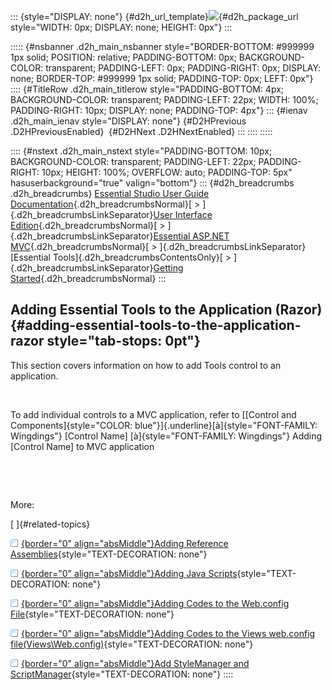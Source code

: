::: {style="DISPLAY: none"}
[](ms-xhelp:///?Id=d2h_url_template){#d2h_url_template}![](!package_url!){#d2h_package_url style="WIDTH: 0px; DISPLAY: none; HEIGHT: 0px"}
:::

::::: {#nsbanner .d2h_main_nsbanner style="BORDER-BOTTOM: #999999 1px solid; POSITION: relative; PADDING-BOTTOM: 0px; BACKGROUND-COLOR: transparent; PADDING-LEFT: 0px; PADDING-RIGHT: 0px; DISPLAY: none; BORDER-TOP: #999999 1px solid; PADDING-TOP: 0px; LEFT: 0px"}
:::: {#TitleRow .d2h_main_titlerow style="PADDING-BOTTOM: 4px; BACKGROUND-COLOR: transparent; PADDING-LEFT: 22px; WIDTH: 100%; PADDING-RIGHT: 10px; DISPLAY: none; PADDING-TOP: 4px"}
::: {#ienav .d2h_main_ienav style="DISPLAY: none"}
[](ms-xhelp:///?Id=425de5aa-1464-4543-8038-b5ed05f0e298){#D2HPrevious .D2HPreviousEnabled}  [](ms-xhelp:///?Id=4daab2af-c09c-4b95-a36c-cf6c8a178220){#D2HNext .D2HNextEnabled}
:::
::::
:::::

:::: {#nstext .d2h_main_nstext style="PADDING-BOTTOM: 10px; BACKGROUND-COLOR: transparent; PADDING-LEFT: 22px; PADDING-RIGHT: 10px; HEIGHT: 100%; OVERFLOW: auto; PADDING-TOP: 5px" hasuserbackground="true" valign="bottom"}
::: {#d2h_breadcrumbs .d2h_breadcrumbs}
[Essential Studio User Guide Documentation](ms-xhelp:///?Id=12457748-09e3-4d74-a240-8e049cedf030){.d2h_breadcrumbsNormal}[ \> ]{.d2h_breadcrumbsLinkSeparator}[User Interface Edition](ms-xhelp:///?Id=c29296b7-531c-413b-a0ec-488ca1f7f669){.d2h_breadcrumbsNormal}[ \> ]{.d2h_breadcrumbsLinkSeparator}[Essential ASP.NET MVC](ms-xhelp:///?Id=4b14e7d1-65c4-4f67-b1aa-2c37709905a5){.d2h_breadcrumbsNormal}[ \> ]{.d2h_breadcrumbsLinkSeparator}[Essential Tools]{.d2h_breadcrumbsContentsOnly}[ \> ]{.d2h_breadcrumbsLinkSeparator}[Getting Started](ms-xhelp:///?Id=719c055e-a029-45a1-90f0-c5c2b8bae2a4){.d2h_breadcrumbsNormal}
:::

## Adding Essential Tools to the Application (Razor) {#adding-essential-tools-to-the-application-razor style="tab-stops: 0pt"}

This section covers information on how to add Tools control to an application.

 

To add individual controls to a MVC application, refer to [[Control and Components]{style="COLOR: blue"}]{.underline}[à]{style="FONT-FAMILY: Wingdings"} \[Control Name\] [à]{style="FONT-FAMILY: Wingdings"} Adding \[Control Name\] to MVC application

 

 

More:

[ ]{#related-topics}

[![](button.gif){border="0" align="absMiddle"}Adding Reference Assemblies](ms-xhelp:///?Id=4daab2af-c09c-4b95-a36c-cf6c8a178220){style="TEXT-DECORATION: none"}

[![](button.gif){border="0" align="absMiddle"}Adding Java Scripts](ms-xhelp:///?Id=0dde972a-65d2-4bd5-be00-f4b328918c66){style="TEXT-DECORATION: none"}

[![](button.gif){border="0" align="absMiddle"}Adding Codes to the Web.config File](ms-xhelp:///?Id=b16dac95-fd51-4e84-bf60-f6c2bffdb3cd){style="TEXT-DECORATION: none"}

[![](button.gif){border="0" align="absMiddle"}Adding Codes to the Views web.config file(Views\\Web.config)](ms-xhelp:///?Id=25ac825e-524a-4098-87de-6d138fe178bf){style="TEXT-DECORATION: none"}

[![](button.gif){border="0" align="absMiddle"}Add StyleManager and ScriptManager](ms-xhelp:///?Id=23dac338-9ebf-4976-9b90-cccd3cdf90ef){style="TEXT-DECORATION: none"}
::::

